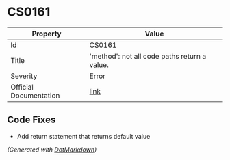 # CS0161

| Property               | Value                                                             |
| ---------------------- | ----------------------------------------------------------------- |
| Id                     | CS0161                                                            |
| Title                  | 'method': not all code paths return a value\.                     |
| Severity               | Error                                                             |
| Official Documentation | [link](http://docs.microsoft.com/en-us/dotnet/csharp/misc/cs0161) |

## Code Fixes

* Add return statement that returns default value

*\(Generated with [DotMarkdown](http://github.com/JosefPihrt/DotMarkdown)\)*